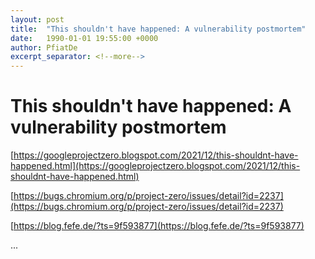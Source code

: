 ```yaml
---
layout: post
title:  "This shouldn't have happened: A vulnerability postmortem"
date:   1990-01-01 19:55:00 +0000
author: PfiatDe
excerpt_separator: <!--more-->
---
```


# This shouldn't have happened: A vulnerability postmortem

[https://googleprojectzero.blogspot.com/2021/12/this-shouldnt-have-happened.html](https://googleprojectzero.blogspot.com/2021/12/this-shouldnt-have-happened.html)

[https://bugs.chromium.org/p/project-zero/issues/detail?id=2237](https://bugs.chromium.org/p/project-zero/issues/detail?id=2237)

[https://blog.fefe.de/?ts=9f593877](https://blog.fefe.de/?ts=9f593877)

...
<!--more-->
